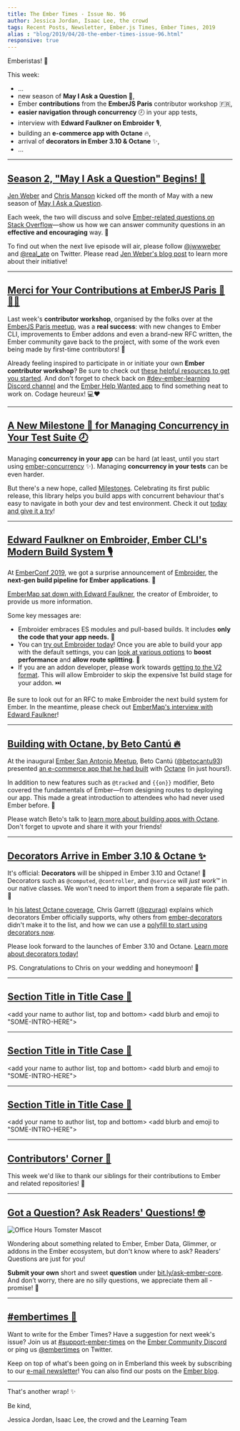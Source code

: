 ```yaml
---
title: The Ember Times - Issue No. 96
author: Jessica Jordan, Isaac Lee, the crowd
tags: Recent Posts, Newsletter, Ember.js Times, Ember Times, 2019
alias : "blog/2019/04/28-the-ember-times-issue-96.html"
responsive: true
---
```


<change date in alias and filename on day of send>

<SAYING-HELLO-IN-YOUR-FAVORITE-LANGUAGE> Emberistas! 🐹

This week:
- ...
- new season of **May I Ask a Question** 🙋,
- Ember **contributions** from the **EmberJS Paris** contributor workshop 🇫🇷,
- **easier navigation through concurrency** 🕗 in your app tests,
- interview with **Edward Faulkner on Embroider** 🎙️,
- building an **e-commerce app with Octane** 🔥,
- arrival of **decorators in Ember 3.10 & Octane** ✨,
- ...

---

## [Season 2, "May I Ask a Question" Begins! 🙋](https://jenweber.netlify.com/ember.js-stack-overflow-livestreams-return/)

[Jen Weber](https://github.com/jenweber) and [Chris Manson](https://github.com/mansona) kicked off the month of May with a new season of [May I Ask a Question](https://www.youtube.com/channel/UCyErLHzPqLAkL1F-SivFDcA).

Each week, the two will discuss and solve [Ember-related questions on Stack Overflow](https://stackoverflow.com/questions/tagged/ember.js?sort=newest&pageSize=15)—show us how we can answer community questions in an **effective and encouraging** way. 💞

To find out when the next live episode will air, please follow [@jwwweber](https://twitter.com/jwwweber) and [@real_ate](https://twitter.com/real_ate) on Twitter. Please read [Jen Weber's blog post](https://jenweber.netlify.com/ember.js-stack-overflow-livestreams-return/) to learn more about their initiative!

---

## [Merci for Your Contributions at EmberJS Paris 🐹🇫🇷](https://twitter.com/EmberJSParis/status/1120760348485799939)

Last week's **contributor workshop**, organised by the folks over at the [EmberJS Paris meetup](https://twitter.com/EmberJSParis), was a **real success**: with new changes to Ember CLI, improvements to Ember addons and even a brand-new RFC written, the Ember community gave back to the project, with some of the work even being made by first-time contributors! 🙌

Already feeling inspired to participate in or initiate your own **Ember contributor workshop**? Be sure to check out [these helpful resources to get you started](https://github.com/ember-learn/emberjs-contributors-workshop). And don't forget to check back on [#dev-ember-learning Discord channel](https://discordapp.com/invite/emberjs) and the [Ember Help Wanted app](https://help-wanted.emberjs.com/) to find something neat to work on. Codage heureux! 💻❤️

---

## [A New Milestone 💎 for Managing Concurrency in Your Test Suite 🕗](https://salsify.github.io/milestones/)

Managing **concurrency in your app** can be hard (at least, until you start using [ember-concurrency](http://ember-concurrency.com) ✨). Managing **concurrency in your tests** can be even harder.

But there's a new hope, called [Milestones](https://twitter.com/__dfreeman/status/1120410100227878913). Celebrating its first public release, this library helps you build apps with concurrent behaviour that's easy to navigate in both your dev and test environment. Check it out [today and give it a try](https://salsify.github.io/milestones/)!

---

## [Edward Faulkner on Embroider, Ember CLI's Modern Build System 🎙️](https://embermap.com/podcast/edward-faulkner-on-embroider-ember-cli-s-modern-build-system)

At [EmberConf 2019](https://youtu.be/zYwdBcmz6VI?t=2855), we got a surprise announcement of [Embroider](https://github.com/embroider-build/embroider), the **next-gen build pipeline for Ember applications**. 🧡

[EmberMap sat down with Edward Faulkner](https://embermap.com/podcast/edward-faulkner-on-embroider-ember-cli-s-modern-build-system), the creator of Embroider, to provide us more information.

Some key messages are:

- Embroider embraces ES modules and pull-based builds. It includes **only the code that your app needs.** 💯
- You can [try out Embroider today](https://github.com/embroider-build/embroider#how-to-try-it)! Once you are able to build your app with the default settings, you can [look at various options](https://github.com/embroider-build/embroider#options) to **boost performance** and **allow route splitting**. 🖖
- If you are an addon developer, please work towards [getting to the V2 format](https://github.com/embroider-build/embroider/blob/master/SPEC.md). This will allow Embroider to skip the expensive 1st build stage for your addon. ⏭️

Be sure to look out for an RFC to make Embroider the next build system for Ember. In the meantime, please check out [EmberMap's interview with Edward Faulkner](https://embermap.com/podcast/edward-faulkner-on-embroider-ember-cli-s-modern-build-system)!

---

## [Building with Octane, by Beto Cantú 🔥](https://www.youtube.com/watch?v=KnkWs18V9dA)

At the inaugural [Ember San Antonio Meetup](https://www.meetup.com/EmberSA), Beto Cantú ([@betocantu93](https://github.com/betocantu93)) presented [an e-commerce app that he had built](https://github.com/betocantu93/octane-ecommerce) with [Octane](https://emberjs.com/editions/octane/) (in just hours!).

In addition to new features such as `@tracked` and `{{on}}` modifier, Beto covered the fundamentals of Ember—from designing routes to deploying our app. This made a great introduction to attendees who had never used Ember before. 🤗

Please watch Beto's talk to [learn more about building apps with Octane](https://www.youtube.com/watch?v=KnkWs18V9dA). Don't forget to upvote and share it with your friends!

---

## [Decorators Arrive in Ember 3.10 & Octane ✨](https://www.pzuraq.com/ember-octane-update-landing-decorators/)

It's official: **Decorators** will be shipped in Ember 3.10 and Octane! 🎉 Decorators such as `@computed`, `@controller`, and `@service` will *just work*™️ in our native classes. We won't need to import them from a separate file path. 💯

In [his latest Octane coverage](https://www.pzuraq.com/ember-octane-update-landing-decorators/), Chris Garrett ([@pzuraq](https://github.com/pzuraq)) explains which decorators Ember officially supports, why others from [ember-decorators](https://github.com/ember-decorators/ember-decorators) didn't make it to the list, and how we can use a [polyfill to start using decorators now](https://github.com/pzuraq/ember-decorators-polyfill).

Please look forward to the launches of Ember 3.10 and Octane. [Learn more about decorators today!](https://www.pzuraq.com/ember-octane-update-landing-decorators/)

PS. Congratulations to Chris on your wedding and honeymoon! 💐

---

## [Section Title in Title Case 🐹](#section-url)
<change section title emoji>
<consider adding some bold to your paragraph>

<add your name to author list, top and bottom>
<add blurb and emoji to "SOME-INTRO-HERE">

---

## [Section Title in Title Case 🐹](#section-url)
<change section title emoji>
<consider adding some bold to your paragraph>

<add your name to author list, top and bottom>
<add blurb and emoji to "SOME-INTRO-HERE">

---

## [Section Title in Title Case 🐹](#section-url)
<change section title emoji>
<consider adding some bold to your paragraph>

<add your name to author list, top and bottom>
<add blurb and emoji to "SOME-INTRO-HERE">

---

## [Contributors' Corner 👏](https://guides.emberjs.com/release/contributing/repositories/)

<p>This week we'd like to thank our siblings for their contributions to Ember and related repositories! 💖</p>

---

## [Got a Question? Ask Readers' Questions! 🤓](https://docs.google.com/forms/d/e/1FAIpQLScqu7Lw_9cIkRtAiXKitgkAo4xX_pV1pdCfMJgIr6Py1V-9Og/viewform)

<div class="blog-row">
  <img class="float-right small transparent padded" alt="Office Hours Tomster Mascot" title="Readers' Questions" src="/images/tomsters/officehours.png" />

  <p>Wondering about something related to Ember, Ember Data, Glimmer, or addons in the Ember ecosystem, but don't know where to ask? Readers’ Questions are just for you!</p>

<p><strong>Submit your own</strong> short and sweet <strong>question</strong> under <a href="https://bit.ly/ask-ember-core" target="rq">bit.ly/ask-ember-core</a>. And don’t worry, there are no silly questions, we appreciate them all - promise! 🤞</p>

</div>

---

## [#embertimes 📰](https://blog.emberjs.com/tags/newsletter.html)

Want to write for the Ember Times? Have a suggestion for next week's issue? Join us at [#support-ember-times](https://discordapp.com/channels/480462759797063690/485450546887786506) on the [Ember Community Discord](https://discordapp.com/invite/zT3asNS) or ping us [@embertimes](https://twitter.com/embertimes) on Twitter.

Keep on top of what's been going on in Emberland this week by subscribing to our [e-mail newsletter](https://the-emberjs-times.ongoodbits.com/)! You can also find our posts on the [Ember blog](https://emberjs.com/blog/tags/newsletter.html).

---

That's another wrap! ✨

Be kind,

Jessica Jordan, Isaac Lee, the crowd and the Learning Team
